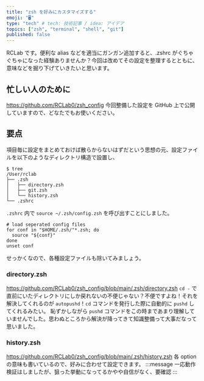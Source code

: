 ```yaml
---
title: "zsh を好みにカスタマイズする"
emoji: "🖥️"
type: "tech" # tech: 技術記事 / idea: アイデア
topics: ["zsh", "terminal", "shell", "git"]
published: false
---
```


RCLab です。便利な alias などを適当にガンガン追加すると、.zshrc がぐちゃぐちゃになった経験ありませんか？今回は改めてその設定を整理するとともに、意味などを掘り下げていきたいと思います。

## 忙しい人のために
https://github.com/RCLab0/zsh_config
今回整備した設定を GitHub 上で公開していますので、どなたでもお使いください。

## 要点
項目毎に設定をまとめておけば散らからないはずだという思想の元、設定ファイルを以下のようなディレクトリ構造で設置し、
```shell
$ tree
/User/rclab
├── .zsh
│   ├── directory.zsh
│   ├── git.zsh
│   └── history.zsh
└── .zshrc
```
`.zshrc` 内で `source ~/.zsh/config.zsh` を呼び出すことにしました。

```shell:.zshrc 該当箇所
# load seperated config files
for conf in "$HOME/.zsh/"*.zsh; do
  source "${conf}"
done
unset conf
```
せっかくなので、各種設定ファイルも除いてみましょう。

### directory.zsh
https://github.com/RCLab0/zsh_config/blob/main/.zsh/directory.zsh
`cd -` で直前にいたディレクトリにしか戻れないの不便じゃない？不便ですよね！それを解決してくれるのが `autopushd`！`cd` コマンドを発行した際に自動的に `pushd` してくれるみたい。
恥ずかしながら `pushd` コマンドをこの時まであまり理解していませんでした。思わぬところから解決が降ってきて知識整備って大事だなって思いました。

### history.zsh
https://github.com/RCLab0/zsh_config/blob/main/.zsh/history.zsh
各 option の意味も書いているので、好みに合わせて設定できます。
:::message
一応動作検証はしましたが、狙った挙動になってるかやや自信がなく、要確認
:::
